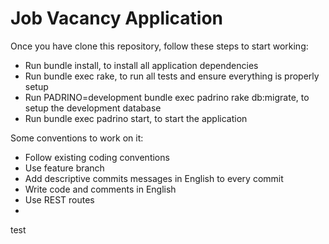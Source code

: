 Job Vacancy Application
=======================

Once you have clone this repository, follow these steps to start working:

* Run bundle install, to install all application dependencies
* Run bundle exec rake, to run all tests and ensure everything is properly setup
* Run PADRINO=development bundle exec padrino rake db:migrate, to setup the development database
* Run bundle exec padrino start, to start the application


Some conventions to work on it:

* Follow existing coding conventions
* Use feature branch
* Add descriptive commits messages in English to every commit
* Write code and comments in English
* Use REST routes
* 
test
